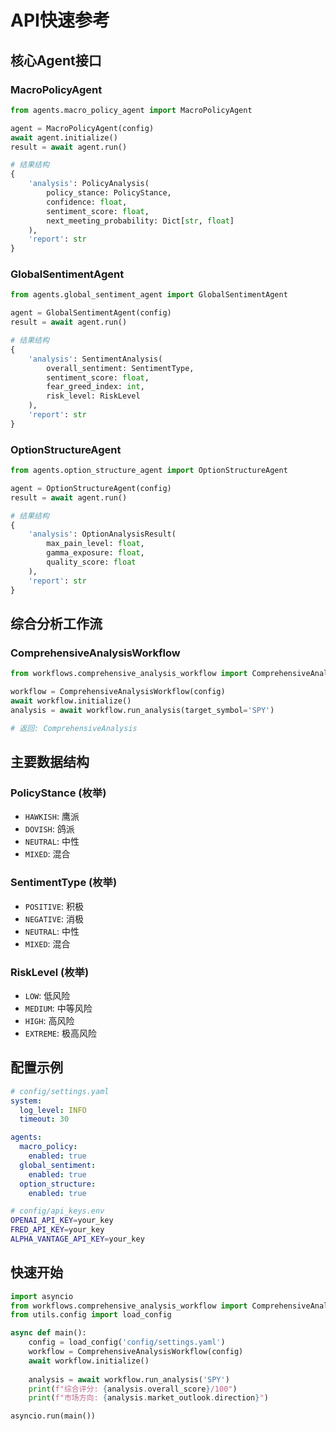 # API快速参考

## 核心Agent接口

### MacroPolicyAgent
```python
from agents.macro_policy_agent import MacroPolicyAgent

agent = MacroPolicyAgent(config)
await agent.initialize()
result = await agent.run()

# 结果结构
{
    'analysis': PolicyAnalysis(
        policy_stance: PolicyStance,
        confidence: float,
        sentiment_score: float,
        next_meeting_probability: Dict[str, float]
    ),
    'report': str
}
```

### GlobalSentimentAgent
```python
from agents.global_sentiment_agent import GlobalSentimentAgent

agent = GlobalSentimentAgent(config)
result = await agent.run()

# 结果结构
{
    'analysis': SentimentAnalysis(
        overall_sentiment: SentimentType,
        sentiment_score: float,
        fear_greed_index: int,
        risk_level: RiskLevel
    ),
    'report': str
}
```

### OptionStructureAgent
```python
from agents.option_structure_agent import OptionStructureAgent

agent = OptionStructureAgent(config)
result = await agent.run()

# 结果结构
{
    'analysis': OptionAnalysisResult(
        max_pain_level: float,
        gamma_exposure: float,
        quality_score: float
    ),
    'report': str
}
```

## 综合分析工作流

### ComprehensiveAnalysisWorkflow
```python
from workflows.comprehensive_analysis_workflow import ComprehensiveAnalysisWorkflow

workflow = ComprehensiveAnalysisWorkflow(config)
await workflow.initialize()
analysis = await workflow.run_analysis(target_symbol='SPY')

# 返回: ComprehensiveAnalysis
```

## 主要数据结构

### PolicyStance (枚举)
- `HAWKISH`: 鹰派
- `DOVISH`: 鸽派  
- `NEUTRAL`: 中性
- `MIXED`: 混合

### SentimentType (枚举)
- `POSITIVE`: 积极
- `NEGATIVE`: 消极
- `NEUTRAL`: 中性
- `MIXED`: 混合

### RiskLevel (枚举)
- `LOW`: 低风险
- `MEDIUM`: 中等风险
- `HIGH`: 高风险
- `EXTREME`: 极高风险

## 配置示例

```yaml
# config/settings.yaml
system:
  log_level: INFO
  timeout: 30

agents:
  macro_policy:
    enabled: true
  global_sentiment:
    enabled: true
  option_structure:
    enabled: true
```

```bash
# config/api_keys.env
OPENAI_API_KEY=your_key
FRED_API_KEY=your_key
ALPHA_VANTAGE_API_KEY=your_key
```

## 快速开始

```python
import asyncio
from workflows.comprehensive_analysis_workflow import ComprehensiveAnalysisWorkflow
from utils.config import load_config

async def main():
    config = load_config('config/settings.yaml')
    workflow = ComprehensiveAnalysisWorkflow(config)
    await workflow.initialize()
    
    analysis = await workflow.run_analysis('SPY')
    print(f"综合评分: {analysis.overall_score}/100")
    print(f"市场方向: {analysis.market_outlook.direction}")

asyncio.run(main())
``` 